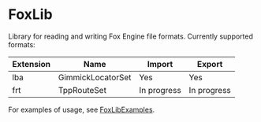 # FoxLib
Library for reading and writing Fox Engine file formats. Currently supported formats:

| Extension | Name              | Import      | Export      |
|-----------|-------------------|-------------|-------------|
| lba       | GimmickLocatorSet | Yes         | Yes         |
| frt       | TppRouteSet       | In progress | In progress |

For examples of usage, see [FoxLibExamples](https://github.com/youarebritish/FoxLibExamples).
